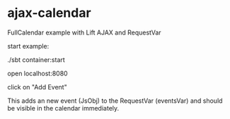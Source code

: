 ajax-calendar
=============

FullCalendar example with Lift AJAX and RequestVar

start example:

./sbt
container:start

open localhost:8080

click on "Add Event" 

This adds an new event (JsObj) to the RequestVar (eventsVar) and should be visible 
in the calendar immediately.
